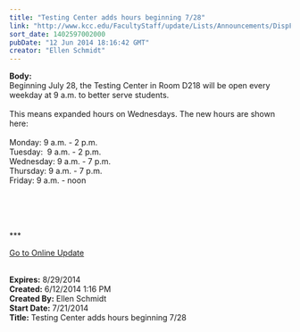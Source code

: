 ```yaml
---
title: "Testing Center adds hours beginning 7/28"
link: "http://www.kcc.edu/FacultyStaff/update/Lists/Announcements/DispForm.aspx?ID=1542"
sort_date: 1402597002000
pubDate: "12 Jun 2014 18:16:42 GMT"
creator: "Ellen Schmidt"
---
```


<div><b>Body:</b> <div class="ExternalClass770FBD1BB065417F97CF2B41D73BC0D8">
<div>Beginning July 28, the Testing Center in Room D218 will be open every weekday at 9 a.m. to better serve students.</div>
<div> </div>
<div>This means expanded hours on Wednesdays. The new hours are shown here:</div>
<div><br />Monday: 9 a.m. - 2 p.m.<br />Tuesday:  9 a.m. - 2 p.m.<br />Wednesday: 9 a.m. - 7 p.m.<br />Thursday: 9 a.m. - 7 p.m.<br />Friday: 9 a.m. - noon</div>
<div><br /> </div>
<div> </div>
<div>
<div>
<div> </div>
<div>
<div>
<div></div>
<div>
<div></div>
<div></div>
<div>
<div></div>
<div>
<div></div>
<div>
<div></div>
<div>
<p>***</p>
<p><a href="/FacultyStaff/update/Pages/dailyupdate.aspx">Go to Online Update</a></p>
<p></p></div></div>
<div></div></div></div></div>
<div></div></div><br /></div></div></div></div></div>
<div><b>Expires:</b> 8/29/2014</div>
<div><b>Created:</b> 6/12/2014 1:16 PM</div>
<div><b>Created By:</b> Ellen Schmidt</div>
<div><b>Start Date:</b> 7/21/2014</div>
<div><b>Title:</b> Testing Center adds hours beginning 7/28</div>
